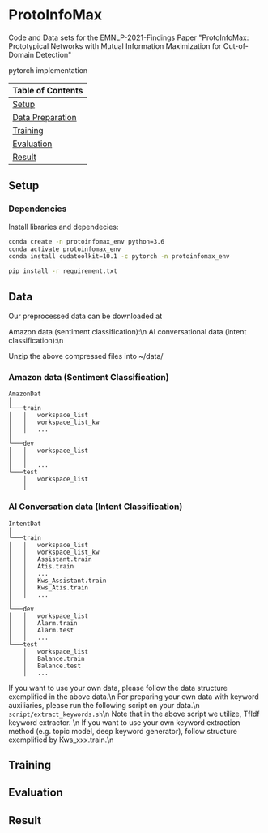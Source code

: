 # ProtoInfoMax
Code and Data sets for the EMNLP-2021-Findings Paper "ProtoInfoMax: Prototypical Networks with Mutual Information Maximization for Out-of-Domain Detection"

pytorch implementation

| Table of Contents |
|-|
| [Setup](#setup)|
| [Data Preparation](#data)|
| [Training](#training)|
| [Evaluation](#evaluation)|
| [Result](#result)|

## Setup
### Dependencies

Install libraries and dependecies:
```bash
conda create -n protoinfomax_env python=3.6
conda activate protoinfomax_env
conda install cudatoolkit=10.1 -c pytorch -n protoinfomax_env 

pip install -r requirement.txt
```

## Data 

Our preprocessed data can be downloaded at

Amazon data (sentiment classification):\n
AI conversational data (intent classification):\n

Unzip the above compressed files into ~/data/

### Amazon data (Sentiment Classification)

```
AmazonDat
│
└───train
│   │   workspace_list
│   │   workspace_list_kw
│   │   ...
│   
└───dev
│   │   workspace_list
│   │   
│   │   ...
└───test
    │   workspace_list
    │   
```

### AI Conversation data (Intent Classification)

```
IntentDat
│
└───train
│   │   workspace_list
│   │   workspace_list_kw
│   │   Assistant.train
│   │   Atis.train
│   │   ...
│   │   Kws_Assistant.train
│   │   Kws_Atis.train
│   │   ...
│   
└───dev
│   │   workspace_list
│   │   Alarm.train
│   │   Alarm.test
│   │   ...
└───test
    │   workspace_list
    │   Balance.train
    │   Balance.test
    │   ...
```

If you want to use your own data, please follow the data structure exemplified in the above data.\n
For preparing your own data with keyword auxiliaries, please run the following script on your data.\n
```script/extract_keywords.sh```\n
Note that in the above script we utilize, TfIdf keyword extractor. \n
If you want to use your own keyword extraction method (e.g. topic model, deep keyword generator), follow structure exemplified by Kws_xxx.train.\n

## Training

## Evaluation

## Result
